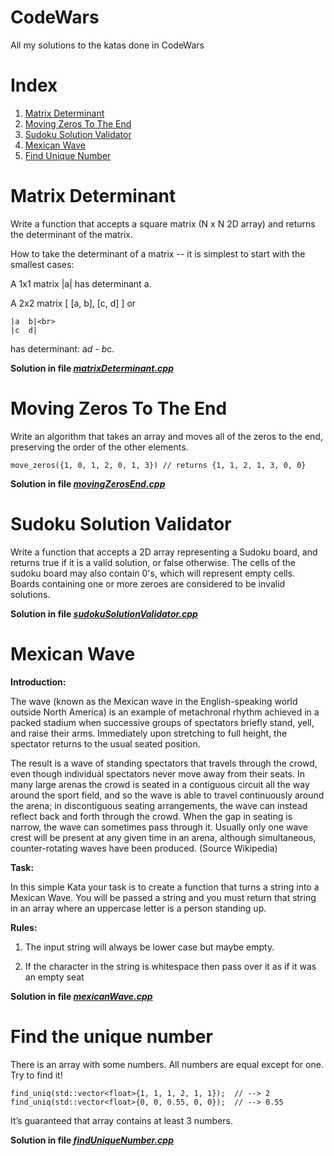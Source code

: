# CodeWars
All my solutions to the katas done in CodeWars

# Index
1. [Matrix Determinant](#matrix-determinant)
2. [Moving Zeros To The End](#moving-zeros-to-the-end)
3. [Sudoku Solution Validator](#sudoku-solution-validator)
4. [Mexican Wave](#mexican-wave)
5. [Find Unique Number](#find-the-unique-number)

# Matrix Determinant
Write a function that accepts a square matrix (N x N 2D array) and returns the determinant of the matrix.

How to take the determinant of a matrix -- it is simplest to start with the smallest cases:

A 1x1 matrix |a| has determinant a.

A 2x2 matrix [ [a, b], [c, d] ] or

~~~
|a  b|<br>
|c  d|
~~~

has determinant: a*d - b*c.

**Solution in file *[matrixDeterminant.cpp](./solutions/matrixDeterminant.cpp)***

# Moving Zeros To The End
Write an algorithm that takes an array and moves all of the zeros to the end, preserving the order of the other elements.
~~~
move_zeros({1, 0, 1, 2, 0, 1, 3}) // returns {1, 1, 2, 1, 3, 0, 0}
~~~

**Solution in file *[movingZerosEnd.cpp](./solutions/movingZerosEnd.cpp)***

# Sudoku Solution Validator
Write a function that accepts a 2D array representing a Sudoku board, and returns true if it is a valid solution, or false otherwise. The cells of the sudoku board may also contain 0's, which will represent empty cells. Boards containing one or more zeroes are considered to be invalid solutions.

**Solution in file *[sudokuSolutionValidator.cpp](./solutions/sudokuSolutionValidator.cpp)***

# Mexican Wave

**Introduction:**

The wave (known as the Mexican wave in the English-speaking world outside North America) is an example of metachronal rhythm achieved in a packed stadium when successive groups of spectators briefly stand, yell, and raise their arms. Immediately upon stretching to full height, the spectator returns to the usual seated position.

The result is a wave of standing spectators that travels through the crowd, even though individual spectators never move away from their seats. In many large arenas the crowd is seated in a contiguous circuit all the way around the sport field, and so the wave is able to travel continuously around the arena; in discontiguous seating arrangements, the wave can instead reflect back and forth through the crowd. When the gap in seating is narrow, the wave can sometimes pass through it. Usually only one wave crest will be present at any given time in an arena, although simultaneous, counter-rotating waves have been produced. (Source Wikipedia)

**Task:**

In this simple Kata your task is to create a function that turns a string into a Mexican Wave. You will be passed a string and you must return that string in an array where an uppercase letter is a person standing up. 

**Rules:**

1. The input string will always be lower case but maybe empty.

2. If the character in the string is whitespace then pass over it as if it was an empty seat

**Solution in file *[mexicanWave.cpp](./solutions/mexicanWave.cpp)***

# Find the unique number
There is an array with some numbers. All numbers are equal except for one. Try to find it!
~~~
find_uniq(std::vector<float>{1, 1, 1, 2, 1, 1});  // --> 2
find_uniq(std::vector<float>{0, 0, 0.55, 0, 0});  // --> 0.55
~~~
It’s guaranteed that array contains at least 3 numbers.

**Solution in file *[findUniqueNumber.cpp](./solutions/findUniqueNumber.cpp)***
